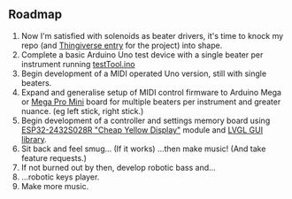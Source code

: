 ## Roadmap

1. Now I'm satisfied with solenoids as beater drivers, it's time to knock my repo (and [Thingiverse entry](https://www.thingiverse.com/thing:6771931) for the project) into shape.
2. Complete a basic Arduino Uno test device with a single beater per instrument running [testTool.ino](https://github.com/crunchysteve/SoleBot/blob/main/code/testTool/testTool.ino)
3. Begin development of a MIDI operated Uno version, still with single beaters.
4. Expand and generalise setup of MIDI control firmware to Arduino Mega or [Mega Pro Mini](https://www.aliexpress.com/item/32904052177.html) board for multiple beaters per instrument and greater nuance. (eg left stick, right stick.)
5. Begin development of a controller and settings memory board using [ESP32-2432S028R "Cheap Yellow Display"](https://github.com/witnessmenow/ESP32-Cheap-Yellow-Display) module and [LVGL GUI library](https://github.com/lvgl/lvgl).
6. Sit back and feel smug... (If it works) ...then make music! (And take feature requests.)
7. If not burned out by then, develop robotic bass and...
8. ...robotic keys player.
9. Make more music.
